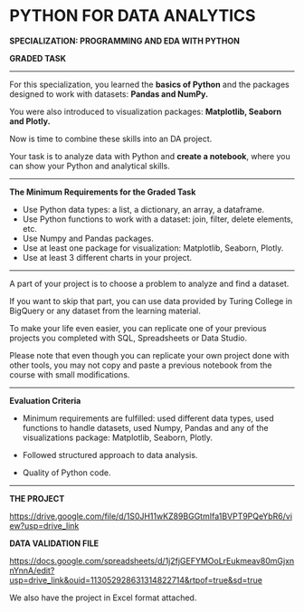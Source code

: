 # PYTHON FOR DATA ANALYTICS

**SPECIALIZATION: PROGRAMMING AND EDA WITH PYTHON**

**GRADED TASK**

-----

For this specialization, you learned the **basics of Python** and the packages designed to work with datasets: **Pandas and NumPy.** 

You were also introduced to visualization packages: **Matplotlib, Seaborn and Plotly.**

Now is time to combine these skills into an DA project. 

Your task is to analyze data with Python and **create a notebook**, where you can show your Python and analytical skills.

-----

**The Minimum Requirements for the Graded Task**
* Use Python data types: a list, a dictionary, an array, a dataframe.
* Use Python functions to work with a dataset: join, filter, delete elements, etc.
* Use Numpy and Pandas packages.
* Use at least one package for visualization: Matplotlib, Seaborn, Plotly.
* Use at least 3 different charts in your project.

-----

A part of your project is to choose a problem to analyze and find a dataset. 

If you want to skip that part, you can use data provided by Turing College in BigQuery or any dataset from the learning material.

To make your life even easier, you can replicate one of your previous projects you completed with SQL, Spreadsheets or Data Studio. 

Please note that even though you can replicate your own project done with other tools, you may not copy and paste a previous notebook from the course with small modifications.

-----

**Evaluation Criteria**

* Minimum requirements are fulfilled: used different data types, used functions to handle datasets, used Numpy, Pandas and any of the visualizations package: Matplotlib, Seaborn, Plotly.
  
* Followed structured approach to data analysis.
  
* Quality of Python code.

-----

**THE PROJECT**

https://drive.google.com/file/d/1S0JH11wKZ89BGGtmIfa1BVPT9PQeYbR6/view?usp=drive_link

**DATA VALIDATION FILE**

https://docs.google.com/spreadsheets/d/1j2fjGEFYMOoLrEukmeav80mGjxnnYnnA/edit?usp=drive_link&ouid=113052928631314822714&rtpof=true&sd=true

We also have the project in Excel format attached.
